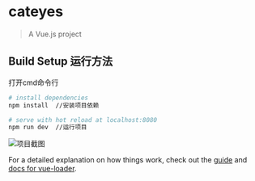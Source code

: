# cateyes

> A Vue.js project

## Build Setup  运行方法

打开cmd命令行

``` bash
# install dependencies
npm install  //安装项目依赖

# serve with hot reload at localhost:8080
npm run dev  //运行项目

```

![项目截图](https://github.com/MechelleLee/cateyes/pic/cut1.png)

For a detailed explanation on how things work, check out the [guide](http://vuejs-templates.github.io/webpack/) and [docs for vue-loader](http://vuejs.github.io/vue-loader).

